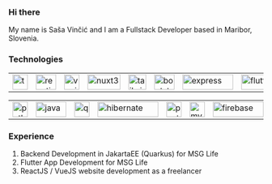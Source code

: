 ### Hi there

My name is Saša Vinčić and I am a Fullstack Developer based in Maribor, Slovenia.

### Technologies
<table>
  <td>
    <img src="https://user-images.githubusercontent.com/77722684/197755491-7ad27ede-2643-40aa-9b50-eade3c7e8a5c.png" alt="typescript" width="30" height="30" />
  </td>
  <td>
    <img src="https://user-images.githubusercontent.com/77722684/197755546-d0486f19-d501-4f87-8780-3c8c59a18c1a.png" alt="reactjs" width="40" height="30" />
  </td>
  <td>
    <img src="https://user-images.githubusercontent.com/77722684/197755575-e79a0f70-df90-4254-9587-738a1fdf925f.png" alt="vuejs" width="30" height="30" />
  </td>
  <td>
    <img src="https://user-images.githubusercontent.com/77722684/197755627-22b73581-49db-4681-8d8e-ccb632f6a280.png" alt="nuxt3" width="65" height="30" />
  </td>
  <td>
    <img src="https://user-images.githubusercontent.com/77722684/197755661-b2375745-1034-46ef-b037-7150a90d8386.png" alt="tailwind" width="35" height="30" />
  </td>
  <td>
    <img src="https://user-images.githubusercontent.com/77722684/197755715-98f4e129-ec98-44f1-aafb-fbde7bde3938.png" alt="bootstrap" width="40" height="30" />
  </td>
  <td>
    <img src="https://user-images.githubusercontent.com/77722684/197757167-1ce0044f-bc57-41e9-828c-38ccb4690f5a.png" alt="express" width="100" height="30" />
  </td>
  <td>
    <img src="https://user-images.githubusercontent.com/77722684/197761010-267a2e38-524e-46d2-b554-e30637cc2774.png" alt="flutter" width="100" height="30" />
  </td>
  <td>
    <img src="https://user-images.githubusercontent.com/77722684/197756012-04c58f4f-27f3-429c-976e-ca713f6c8c66.png" alt="swift" width="100" height="30" />
  </td>
</table>
<table>
  <td>
    <img src="https://user-images.githubusercontent.com/77722684/197755841-2afb157e-6291-46a6-89e9-ba97ac05e299.png" alt="python" width="30" height="30" />
  </td>
  <td>
    <img src="https://user-images.githubusercontent.com/77722684/197755867-d9758b0e-07ed-4a25-9a1d-f134295d91da.png" alt="java" width="60" height="30" />
  </td>
  <td>
    <img src="https://user-images.githubusercontent.com/77722684/197755894-3c2ad302-7a94-46b3-a58b-8b247a25cbf7.png" alt="quarkus" width="30" height="30" />
  </td>
  <td>
    <img src="https://user-images.githubusercontent.com/77722684/197755946-29cc22cd-cb50-4a56-ad32-2316c4432255.png" alt="hibernate" width="120" height="30" />
  </td>
  <td>
    <img src="https://user-images.githubusercontent.com/77722684/197756223-a0931680-8577-4428-93f7-10829f99d935.png" alt="postgres" width="30" height="30" />
  </td>
  <td>
    <img src="https://user-images.githubusercontent.com/77722684/197756256-266cf9f2-3f9a-405e-8f99-523a9898109c.png" alt="mysql" width="30" height="30" />
  </td>
  <td>
    <img src="https://user-images.githubusercontent.com/77722684/197756943-04c227b4-5de6-4852-91ef-905561b57248.png" alt="firebase" width="100" height="30" />
  </td>
  <td>
    <img src="https://user-images.githubusercontent.com/77722684/197756364-3d14f608-d126-4169-8e86-15c5530f950d.png" alt="docker" width="35" height="30" />
  </td>
</table>


### Experience
1. Backend Development in JakartaEE (Quarkus) for MSG Life
2. Flutter App Development for MSG Life
3. ReactJS / VueJS website development as a freelancer

<!--
**sasavincic/sasavincic** is a ✨ _special_ ✨ repository because its `README.md` (this file) appears on your GitHub profile.

Here are some ideas to get you started:

- 🔭 I’m currently working on ...
- 🌱 I’m currently learning ...
- 👯 I’m looking to collaborate on ...
- 🤔 I’m looking for help with ...
- 💬 Ask me about ...
- 📫 How to reach me: ...
- 😄 Pronouns: ...
- ⚡ Fun fact: ...
-->
